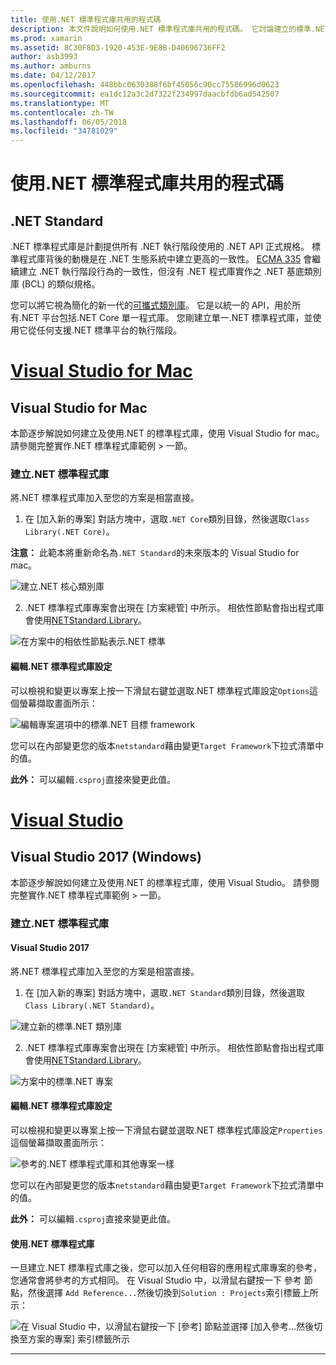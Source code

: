 ```yaml
---
title: 使用.NET 標準程式庫共用的程式碼
description: 本文件說明如何使用.NET 標準程式庫共用的程式碼。 它討論建立的標準.NET 程式庫、 編輯其設定，和在應用程式中使用它。
ms.prod: xamarin
ms.assetid: 8C30F8D3-1920-453E-9E8B-D40696736FF2
author: asb3993
ms.author: amburns
ms.date: 04/12/2017
ms.openlocfilehash: 448bbc0630388f6bf45056c90cc75586996d0623
ms.sourcegitcommit: ea1dc12a3c2d7322f234997daacbfdb6ad542507
ms.translationtype: MT
ms.contentlocale: zh-TW
ms.lasthandoff: 06/05/2018
ms.locfileid: "34781029"
---
```

# <a name="using-net-standard-libraries-to-share-code"></a>使用.NET 標準程式庫共用的程式碼

## <a name="net-standard"></a>.NET Standard

.NET 標準程式庫是計劃提供所有 .NET 執行階段使用的 .NET API 正式規格。 標準程式庫背後的動機是在 .NET 生態系統中建立更高的一致性。
[ECMA 335](https://github.com/dotnet/coreclr/blob/master/Documentation/project-docs/dotnet-standards.md) 會繼續建立 .NET 執行階段行為的一致性，但沒有 .NET 程式庫實作之 .NET 基底類別庫 (BCL) 的類似規格。

您可以將它視為簡化的新一代的[可攜式類別庫](https://msdn.microsoft.com/library/gg597391.aspx)。
它是以統一的 API，用於所有.NET 平台包括.NET Core 單一程式庫。 您剛建立單一.NET 標準程式庫，並使用它從任何支援.NET 標準平台的執行階段。

# <a name="visual-studio-for-mactabvsmac"></a>[Visual Studio for Mac](#tab/vsmac)

## <a name="visual-studio-for-mac"></a>Visual Studio for Mac

本節逐步解說如何建立及使用.NET 的標準程式庫，使用 Visual Studio for mac。 請參閱完整實作.NET 標準程式庫範例 > 一節。

### <a name="creating-a-net-standard-library"></a>建立.NET 標準程式庫

將.NET 標準程式庫加入至您的方案是相當直接。

1. 在 [加入新的專案] 對話方塊中，選取`.NET Core`類別目錄，然後選取`Class Library(.NET Core)`。

  **注意：** 此範本將重新命名為`.NET Standard`的未來版本的 Visual Studio for mac。

  ![建立.NET 核心類別庫](net-standard-images/vsm01.png)

2. .NET 標準程式庫專案會出現在 [方案總管] 中所示。 相依性節點會指出程式庫會使用[NETStandard.Library](https://www.nuget.org/packages/NETStandard.Library/)。

  ![在方案中的相依性節點表示.NET 標準](net-standard-images/vsm02.png)

#### <a name="editing-net-standard-library-settings"></a>編輯.NET 標準程式庫設定

可以檢視和變更以專案上按一下滑鼠右鍵並選取.NET 標準程式庫設定`Options`這個螢幕擷取畫面所示：

![編輯專案選項中的標準.NET 目標 framework](net-standard-images/vsm03.png)

您可以在內部變更您的版本`netstandard`藉由變更`Target Framework`下拉式清單中的值。

**此外：** 可以編輯`.csproj`直接來變更此值。

# <a name="visual-studiotabvswin"></a>[Visual Studio](#tab/vswin)

## <a name="visual-studio-2017-windows"></a>Visual Studio 2017 (Windows)

本節逐步解說如何建立及使用.NET 的標準程式庫，使用 Visual Studio。 請參閱完整實作.NET 標準程式庫範例 > 一節。

### <a name="creating-a-net-standard-library"></a>建立.NET 標準程式庫

#### <a name="visual-studio-2017"></a>Visual Studio 2017

將.NET 標準程式庫加入至您的方案是相當直接。

1. 在 [加入新的專案] 對話方塊中，選取`.NET Standard`類別目錄，然後選取`Class Library(.NET Standard)`。

  ![](net-standard-images/vs01.png "建立新的標準.NET 類別庫")

2. .NET 標準程式庫專案會出現在 [方案總管] 中所示。 相依性節點會指出程式庫會使用[NETStandard.Library](https://www.nuget.org/packages/NETStandard.Library/)。

  ![](net-standard-images/vs02.png "方案中的標準.NET 專案")

#### <a name="editing-net-standard-library-settings"></a>編輯.NET 標準程式庫設定

可以檢視和變更以專案上按一下滑鼠右鍵並選取.NET 標準程式庫設定`Properties`這個螢幕擷取畫面所示：

![](net-standard-images/vs03.png "參考的.NET 標準程式庫和其他專案一樣")

您可以在內部變更您的版本`netstandard`藉由變更`Target Framework`下拉式清單中的值。

**此外：** 可以編輯`.csproj`直接來變更此值。

#### <a name="using-net-standard-library"></a>使用.NET 標準程式庫

一旦建立.NET 標準程式庫之後，您可以加入任何相容的應用程式庫專案的參考，您通常會將參考的方式相同。 在 Visual Studio 中，以滑鼠右鍵按一下 參考 節點，然後選擇 `Add Reference...`然後切換到`Solution : Projects`索引標籤上所示：

![](net-standard-images/vs04.png "在 Visual Studio 中，以滑鼠右鍵按一下 [參考] 節點並選擇 [加入參考...然後切換至方案的專案] 索引標籤所示")

-----

